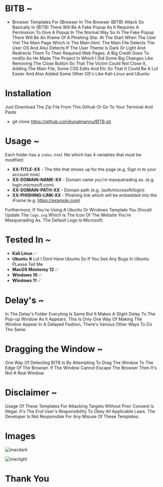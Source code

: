 # BITB ~
- Browser Templates For [Browser In The Browser (BITB) Attack So Basically In (BITB) There Will Be A Fake Popup As It Requires A Permission To Give A Popup In The Normal Way So In The Fake Popup There Will Be An Iframe Of A Phishing Site. At The Start When The User Vist The Main Page Which Is The Main.html. The Main File Detects The User OS And Also Detects If The User Theme Is Dark Or Light And Redirects Them To Their Required Web Pages. A Big Credit Goes To mrd0x As He Made The Project In Which I Did Some Big Changes Like Removing The Close Button So That The Victim Could Not Close It, Adding The Main File, Some CSS Edits And Etc So That It Could Be A Lot Easier And Also Added Some Other OS's Like Kali-Linux and Ubuntu

# Installation
Just Download The Zip File From This Github Or Go To Your Terminal And Paste
- git clone https://github.com/kunalmannu/BITB.git

# Usage ~

Each folder has a `index.html` file which has 4 variables that must be modified:

* **XX-TITLE-XX** - The title that shows up for the page (e.g. Sign in to your account now)
* **XX-DOMAIN-NAME-XX** - Domain name you're masquerading as. (e.g. login.microsoft.com)
* **XX-DOMAIN-PATH-XX** - Domain path (e.g. /auth/microsoft/login)
* **XX-PHISHING-LINK-XX** - Phishing link which will be embedded into the iFrame (e.g. https://example.com)

Furthermore, If You're Using A Ubuntu Or Windows Template You Should Update The `logo.svg` Which Is The Icon Of The Website You're Masquerading As. The Default Logo Is Microsoft.

# Tested In ~
* **Kali Linux** ✅
* **Ubuntu** ❌ Lol I Dont Have Ubuntu So If You See Any Bugs In Ubuntu PLease Tell Me
* **MacOS Monterey 12** ✅
* **Windows 10** ✅
* **Windows 11** ✅


# Delay's ~
In The Delay's Folder Everyting Is Same But It Makes A Slight Delay To The Pop-up Window As It Appears. This Is Only One Way Of Making The Window Appear In A Delayed Fashion, There's Various Other Ways To Do The Same.

# Dragging the Window ~

One Way Of Detecting BITB Is By Attempting To Drag The Window To The Edge Of The Browser. If The Window Cannot Escape The Browser Then It's Not A Real Window. 

# Disclaimer ~

Usage Of These Templates For Attacking Targets Without Prior Consent Is Illegal. It's The End User's Responsibility To Obey All Applicable Laws. The Developer Is Not Responsible For Any Misuse Of These Templates.

# Images
![macdark](https://github.com/kunalmannu/BITB/assets/112188096/97dfddb5-a67e-45da-9002-9d4b14187503)


![maclight](https://github.com/kunalmannu/BITB/assets/112188096/d03127b8-c8c4-4011-8396-cf8c679237cb)

# Thank You
